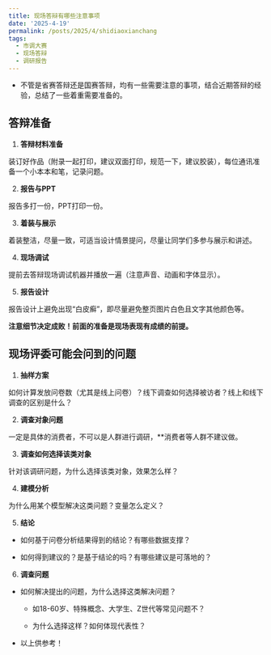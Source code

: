 ```yaml
---
title: 现场答辩有哪些注意事项
date: '2025-4-19'
permalink: /posts/2025/4/shidiaoxianchang
tags:
  - 市调大赛
  - 现场答辩
  - 调研报告
---
```


* 不管是省赛答辩还是国赛答辩，均有一些需要注意的事项，结合近期答辩的经验，总结了一些着重需要准备的。


## 答辩准备

1. **答辩材料准备**

装订好作品（附录一起打印，建议双面打印，规范一下，建议胶装），每位通讯准备一个小本本和笔，记录问题。

2. **报告与PPT**

报告多打一份，PPT打印一份。

3. **着装与展示**

着装整洁，尽量一致，可适当设计情景提问，尽量让同学们多参与展示和讲述。

4. **现场调试**

提前去答辩现场调试机器并播放一遍（注意声音、动画和字体显示）。

5. **报告设计**

报告设计上避免出现“白皮癣”，即尽量避免整页图片白色且文字其他颜色等。

**注意细节决定成败！前面的准备是现场表现有成绩的前提。**

## 现场评委可能会问到的问题

1. **抽样方案**

如何计算发放问卷数（尤其是线上问卷）？线下调查如何选择被访者？线上和线下调查的区别是什么？

2. **调查对象问题**

一定是具体的消费者，不可以是人群进行调研，**消费者等人群不建议做。

3. **调查如何选择该类对象**

针对该调研问题，为什么选择该类对象，效果怎么样？

4. **建模分析**

为什么用某个模型解决这类问题？变量怎么定义？

5. **结论**

  * 如何基于问卷分析结果得到的结论？有哪些数据支撑？
  
  * 如何得到建议的？是基于结论的吗？有哪些建议是可落地的？
6. **调查问题**

* 如何解决提出的问题，为什么选择这类解决问题？

    - 如18-60岁、特殊概念、大学生、Z世代等常见问题不？
    
    - 为什么选择这样？如何体现代表性？
    
* 以上供参考！


